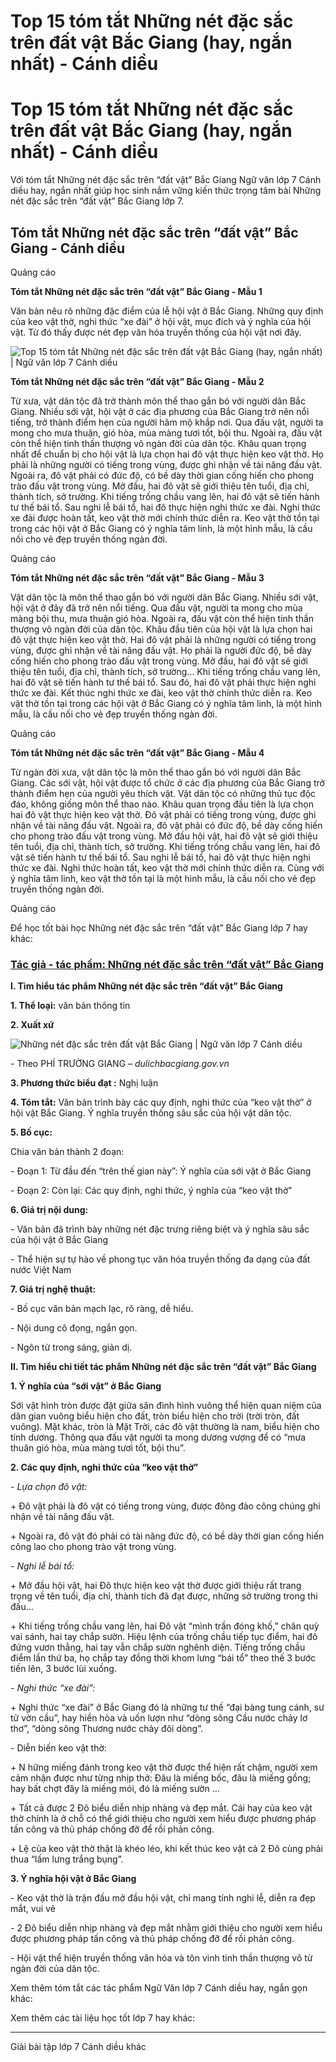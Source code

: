 # Top 15 tóm tắt Những nét đặc sắc trên đất vật Bắc Giang (hay, ngắn nhất) - Cánh diều

# Top 15 tóm tắt Những nét đặc sắc trên đất vật Bắc Giang (hay, ngắn nhất) - Cánh diều

Với tóm tắt Những nét đặc sắc trên “đất vật” Bắc Giang Ngữ văn lớp 7 Cánh diều hay, ngắn nhất giúp học sinh nắm vững kiến thức trọng tâm bài Những nét đặc sắc trên “đất vật” Bắc Giang lớp 7.

## Tóm tắt Những nét đặc sắc trên “đất vật” Bắc Giang - Cánh diều

Quảng cáo

**Tóm tắt Những nét đặc sắc trên “đất vật” Bắc Giang - Mẫu 1**

Văn bản nêu rõ những đặc điểm của lễ hội vật ở Bắc Giang. Những quy định của keo vật thờ, nghi thức “xe đài” ở hội vật, mục đích và ý nghĩa của hội vật. Từ đó thấy được nét đẹp văn hóa truyền thống của hội vật nơi đây.

![Top 15 tóm tắt Những nét đặc sắc trên đất vật Bắc Giang \(hay, ngắn nhất\) | Ngữ văn lớp 7 Cánh diều](https://vietjack.com/soan-van-lop-7-cd/images/tom-tat-nhung-net-dac-sac-tren-dat-vat-bac-giang.PNG)

**Tóm tắt Những nét đặc sắc trên “đất vật” Bắc Giang - Mẫu 2**

Từ xưa, vật dân tộc đã trở thành môn thể thao gắn bó với người dân Bắc Giang. Nhiều sới vật, hội vật ở các địa phương của Bắc Giang trở nên nổi tiếng, trở thành điểm hẹn của người hâm mộ khắp nơi. Qua đấu vật, người ta mong cho mưa thuận, gió hòa, mùa màng tươi tốt, bội thu. Ngoài ra, đấu vật còn thể hiện tinh thần thượng võ ngàn đời của dân tộc. Khâu quan trọng nhất để chuẩn bị cho hội vật là lựa chọn hai đô vật thực hiện keo vật thờ. Họ phải là những người có tiếng trong vùng, được ghi nhận về tài năng đấu vật. Ngoài ra, đô vật phải có đức độ, có bề dày thời gian cống hiến cho phong trào đấu vật trong vùng. Mở đầu, hai đô vật sẽ giới thiệu tên tuổi, địa chỉ, thành tích, sở trường. Khi tiếng trống chầu vang lên, hai đô vật sẽ tiến hành tư thế bái tổ. Sau nghi lễ bái tổ, hai đô thực hiện nghi thức xe đài. Nghi thức xe đài được hoàn tất, keo vật thờ mới chính thức diễn ra. Keo vật thờ tồn tại trong các hội vật ở Bắc Giang có ý nghĩa tâm linh, là một hình mẫu, là cầu nối cho vẻ đẹp truyền thống ngàn đời.

Quảng cáo

**Tóm tắt Những nét đặc sắc trên “đất vật” Bắc Giang - Mẫu 3**

Vật dân tộc là môn thể thao gắn bó với người dân Bắc Giang. Nhiều sới vật, hội vật ở đây đã trở nên nổi tiếng. Qua đấu vật, người ta mong cho mùa màng bội thu, mưa thuận gió hòa. Ngoài ra, đấu vật còn thể hiện tinh thần thượng võ ngàn đời của dân tộc. Khâu đầu tiên của hội vật là lựa chọn hai đô vật thực hiện keo vật thờ. Hai đô vật phải là những người có tiếng trong vùng, được ghi nhận về tài năng đấu vật. Họ phải là người đức độ, bề dày cống hiến cho phong trào đấu vật trong vùng. Mở đầu, hai đô vật sẽ giới thiệu tên tuổi, địa chỉ, thành tích, sở trường… Khi tiếng trống chầu vang lên, hai đô vật sẽ tiến hành tư thế bái tổ. Sau đó, hai đô vật phải thực hiện nghi thức xe đài. Kết thúc nghi thức xe đài, keo vật thờ chính thức diễn ra. Keo vật thờ tồn tại trong các hội vật ở Bắc Giang có ý nghĩa tâm linh, là một hình mẫu, là cầu nối cho vẻ đẹp truyền thống ngàn đời.

Quảng cáo

**Tóm tắt Những nét đặc sắc trên “đất vật” Bắc Giang - Mẫu 4**

Từ ngàn đời xưa, vật dân tộc là môn thể thao gắn bó với người dân Bắc Giang. Các sới vật, hội vật được tổ chức ở các địa phương của Bắc Giang trở thành điểm hẹn của người yêu thích vật. Vật dân tộc có những thủ tục độc đáo, không giống môn thể thao nào. Khâu quan trọng đầu tiên là lựa chọn hai đô vật thực hiện keo vật thờ. Đô vật phải có tiếng trong vùng, được ghi nhận về tài năng đấu vật. Ngoài ra, đô vật phải có đức độ, bề dày cống hiến cho phong trào đấu vật trong vùng. Mở đầu hội vật, hai đô vật sẽ giới thiệu tên tuổi, địa chỉ, thành tích, sở trường. Khi tiếng trống chầu vang lên, hai đô vật sẽ tiến hành tư thế bái tổ. Sau nghi lễ bái tổ, hai đô vật thực hiện nghi thức xe đài. Nghi thức hoàn tất, keo vật thờ mới chính thức diễn ra. Cùng với ý nghĩa tâm linh, keo vật thờ tồn tại là một hình mẫu, là cầu nối cho vẻ đẹp truyền thống ngàn đời.

Quảng cáo

Để học tốt bài học Những nét đặc sắc trên “đất vật” Bắc Giang lớp 7 hay khác:

### [**Tác giả - tác phẩm: Những nét đặc sắc trên “đất vật” Bắc Giang**](https://vietjack.com/soan-van-lop-7-cd/tac-gia-tac-pham-nhung-net-dac-sac-tren-dat-vat-bac-giang.jsp)

**I. Tìm hiểu tác phẩm Những nét đặc sắc trên “đất vật” Bắc Giang**

**1\. Thể loại:** văn bản thông tin

**2\. Xuất xứ**

![Những nét đặc sắc trên đất vật Bắc Giang | Ngữ văn lớp 7 Cánh diều](https://vietjack.com/soan-van-lop-7-cd/images/tac-gia-tac-pham-nhung-net-dac-sac-tren-dat-vat-bac-giang-111.PNG)

\- Theo PHÍ TRƯỜNG GIANG – _dulichbacgiang.gov.vn_

**3\. Phương thức biểu đạt :** Nghị luận

**4\. Tóm tắt:** Văn bản trình bày các quy định, nghi thức của “keo vật thờ” ở hội vật Bắc Giang. Ý nghĩa truyền thống sâu sắc của hội vật dân tộc.

**5\. Bố cục:**

Chia văn bản thành 2 đoạn:

\- Đoạn 1: Từ đầu đến “trên thế gian này”: Ý nghĩa của sới vật ở Bắc Giang

\- Đoạn 2: Còn lại: Các quy định, nghi thức, ý nghĩa của “keo vật thờ”

**6\. Giá trị nội dung:**

\- Văn bản đã trình bày những nét đặc trưng riêng biệt và ý nghĩa sâu sắc của hội vật ở Bắc Giang

\- Thể hiện sự tự hào về phong tục văn hóa truyền thống đa dạng của đất nước Việt Nam

**7\. Giá trị nghệ thuật:**

\- Bố cục văn bản mạch lạc, rõ ràng, dễ hiểu.

\- Nội dung cô đọng, ngắn gọn.

\- Ngôn từ trong sáng, giản dị.

**II. Tìm hiểu chi tiết tác phẩm Những nét đặc sắc trên “đất vật” Bắc Giang**

**1\. Ý nghĩa của “sới vật” ở Bắc Giang**

Sới vật hình tròn được đặt giữa sân đình hình vuông thể hiện quan niệm của dân gian vuông biểu hiện cho đất, tròn biểu hiện cho trời (trời tròn, đất vuông). Mặt khác, tròn là Mặt Trời, các đô vật thường là nam, biểu hiện cho tính dương. Thông qua đấu vật người ta mong dương vượng để có “mưa thuân gió hòa, mùa màng tươi tốt, bội thu”.

**2\. Các quy định, nghi thức của “keo vật thờ”**

_\- Lựa chọn đô vật:_

\+ Đô vật phải là đô vật có tiếng trong vùng, được đông đảo công chúng ghi nhận về tài năng đấu vật. 

\+ Ngoài ra, đô vật đó phải có tài năng đức độ, có bề dày thời gian cống hiến công lao cho phong trào vật trong vùng.

_\- Nghi lễ bái tổ:_

\+ Mở đầu hội vật, hai Đô thực hiện keo vật thờ được giới thiệu rất trang trọng về tên tuổi, địa chỉ, thành tích đã đạt được, những sở trường trong thi đấu… 

\+ Khi tiếng trống chầu vang lên, hai Đô vật “mình trần đóng khố,” chân quỳ vai sánh, hai tay chắp sườn. Hiệu lệnh của trống chầu tiếp tục điểm, hai đô đứng vươn thẳng, hai tay vẫn chắp sườn nghênh diện. Tiếng trống chầu điểm lần thứ ba, họ chắp tay đồng thời khom lưng “bái tổ” theo thế 3 bước tiến lên, 3 bước lùi xuống. 

_\- Nghi thức “xe đài”:_

\+ Nghi thức “xe đài” ở Bắc Giang đó là những tư thế “đại bàng tung cánh, sư tử vờn cầu”, hay hiền hòa và uốn lượn như “dòng sông Cầu nước chảy lơ thơ”, “dòng sông Thương nước chảy đôi dòng”.

\- Diễn biến keo vật thờ: 

\+ N hững miếng đánh trong keo vật thờ được thể hiện rất chậm, người xem cảm nhận được như từng nhịp thở: Đâu là miếng bốc, đâu là miếng gồng; hay bất chợt đây là miếng mói, đó là miếng sườn … 

\+ Tất cả được 2 Đô biểu diễn nhịp nhàng và đẹp mắt. Cái hay của keo vật thờ chính là ở chỗ có thể giới thiệu cho người xem hiểu được phương pháp tấn công và thủ pháp chống đỡ để rồi phản công. 

\+ Lệ của keo vật thờ thật là khéo léo, khi kết thúc keo vật cả 2 Đô cùng phải thua “lấm lưng trắng bụng”. 

**3\. Ý nghĩa hội vật ở Bắc Giang**

\- Keo vật thờ là trận đấu mở đầu hội vật, chỉ mang tính nghi lễ, diễn ra đẹp mắt, vui vẻ 

\- 2 Đô biểu diễn nhịp nhàng và đẹp mắt nhằm giới thiệu cho người xem hiểu được phương pháp tấn công và thủ pháp chống đỡ để rồi phản công. 

\- Hội vật thể hiện truyền thống văn hóa và tôn vinh tinh thần thượng võ từ ngàn đời của dân tộc. 

Xem thêm tóm tắt các tác phẩm Ngữ Văn lớp 7 Cánh diều hay, ngắn gọn khác:

Xem thêm các tài liệu học tốt lớp 7 hay khác:

* * *

Giải bài tập lớp 7 Cánh diều khác
